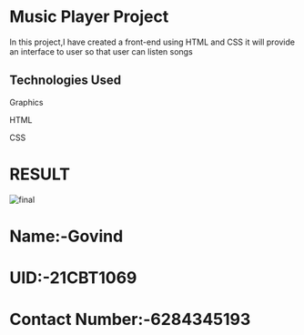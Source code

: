 # Music Player Project
In this project,I have created a front-end using HTML and CSS it will provide an interface to user so that user can listen songs

## Technologies Used
Graphics

HTML

CSS

# RESULT
![final](https://github.com/Govi451/Govind_21cbt1069/assets/113189162/2a1c30f7-d95f-44d8-a903-4f8965716bfe)

# Name:-Govind
# UID:-21CBT1069
# Contact Number:-6284345193
